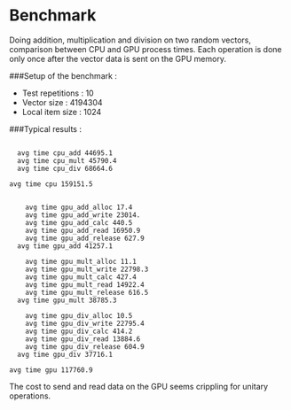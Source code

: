 Benchmark
=========

Doing addition, multiplication and division on two random vectors, comparison between CPU and GPU process times.
Each operation is done only once after the vector data is sent on the GPU memory.

###Setup of the benchmark :

- Test repetitions : 10
- Vector size : 4194304
- Local item size : 1024

###Typical results : 

```

  avg time cpu_add 44695.1
  avg time cpu_mult 45790.4
  avg time cpu_div 68664.6

avg time cpu 159151.5


    avg time gpu_add_alloc 17.4
    avg time gpu_add_write 23014.
    avg time gpu_add_calc 440.5
    avg time gpu_add_read 16950.9
    avg time gpu_add_release 627.9
  avg time gpu_add 41257.1

    avg time gpu_mult_alloc 11.1
    avg time gpu_mult_write 22798.3
    avg time gpu_mult_calc 427.4
    avg time gpu_mult_read 14922.4
    avg time gpu_mult_release 616.5
  avg time gpu_mult 38785.3

    avg time gpu_div_alloc 10.5
    avg time gpu_div_write 22795.4
    avg time gpu_div_calc 414.2
    avg time gpu_div_read 13884.6
    avg time gpu_div_release 604.9
  avg time gpu_div 37716.1

avg time gpu 117760.9

```

The cost to send and read data on the GPU seems crippling for unitary operations.
